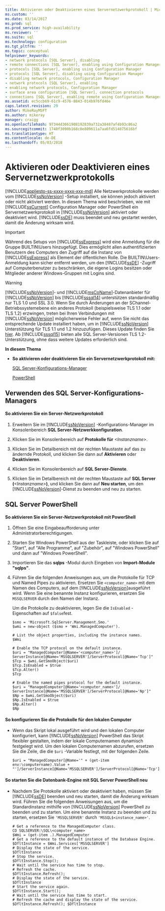 ```yaml
---
title: Aktivieren oder Deaktivieren eines Servernetzwerkprotokoll | Microsoft-Dokumentation
ms.custom: ''
ms.date: 03/14/2017
ms.prod: sql
ms.prod_service: high-availability
ms.reviewer: ''
ms.suite: sql
ms.technology: configuration
ms.tgt_pltfrm: ''
ms.topic: conceptual
helpviewer_keywords:
- network protocols [SQL Server], disabling
- remote connections [SQL Server], enabling using Configuration Manager
- protocols [SQL Server], enabling using Configuration Manager
- protocols [SQL Server], disabling using Configuration Manager
- disabling network protocols, Configuration Manager
- network protocols [SQL Server], enabling
- enabling network protocols, Configuration Manager
- surface area configuration [SQL Server], connection protocols
- connections [SQL Server], enabling remote using Configuration Manager
ms.assetid: ec5ccb69-61c9-4576-8843-014b976fd46e
caps.latest.revision: 29
author: MikeRayMSFT
ms.author: mikeray
manager: craigg
ms.openlocfilehash: 97344d3661908192839a732a38487af4b93c86a2
ms.sourcegitcommit: 1740f3090b168c0e809611a7aa6fd514075616bf
ms.translationtype: HT
ms.contentlocale: de-DE
ms.lasthandoff: 05/03/2018
---
```

# <a name="enable-or-disable-a-server-network-protocol"></a>Aktivieren oder Deaktivieren eines Servernetzwerkprotokolls
[!INCLUDE[appliesto-ss-xxxx-xxxx-xxx-md](../../includes/appliesto-ss-xxxx-xxxx-xxx-md.md)]
  Alle Netzwerkprotokolle werden vom [!INCLUDE[ssNoVersion](../../includes/ssnoversion-md.md)] -Setup installiert, sie können jedoch aktiviert oder nicht aktiviert werden. In diesem Thema wird beschrieben, wie mit [!INCLUDE[ssCurrent](../../includes/sscurrent-md.md)] Configuration Manager oder PowerShell ein Servernetzwerkprotokoll in [!INCLUDE[ssNoVersion](../../includes/ssnoversion-md.md)] aktiviert oder deaktiviert wird. [!INCLUDE[ssDE](../../includes/ssde-md.md)] muss beendet und neu gestartet werden, damit die Änderung wirksam wird.  
  
> [!IMPORTANT]  
>  Während des Setups von [!INCLUDE[ssExpress](../../includes/ssexpress-md.md)] wird eine Anmeldung für die Gruppe BUILTIN\Users hinzugefügt. Dies ermöglicht allen authentifizierten Benutzern des Computers den Zugriff auf die Instanz von [!INCLUDE[ssExpress](../../includes/ssexpress-md.md)] als Element der öffentlichen Rolle. Die BUILTIN\Users-Anmeldung kann sicher entfernt werden, um den [!INCLUDE[ssDE](../../includes/ssde-md.md)] -Zugriff auf Computerbenutzer zu beschränken, die eigene Logins besitzen oder Mitglieder anderer Windows-Gruppen mit Logins sind.  
  
> [!WARNING]  
>  [!INCLUDE[ssNoVersion](../../includes/ssnoversion-md.md)]- und [!INCLUDE[msCoName](../../includes/msconame-md.md)]-Datenanbieter für [!INCLUDE[ssNoVersion](../../includes/ssnoversion-md.md)] bis [!INCLUDE[sssql14](../../includes/sssql14-md.md)] unterstützen standardmäßig nur TLS 1.0 und SSL 3.0. Wenn Sie durch Änderungen an der SChannel-Betriebssystemebene ein anderes Protokoll (beispielsweise TLS 1.1 oder TLS 1.2) erzwingen, treten bei Ihren Verbindungen mit [!INCLUDE[ssNoVersion](../../includes/ssnoversion-md.md)] möglicherweise Fehler auf, wenn Sie nicht das entsprechende Update installiert haben, um in [!INCLUDE[ssNoVersion](../../includes/ssnoversion-md.md)] Unterstützung für TLS 1.1 und 1.2 hinzuzufügen. Dieses Update finden Sie <a href="https://support.microsoft.com/en-us/help/3135244/tls-1-2-support-for-microsoft-sql-server">hier</a>. Ab [!INCLUDE[sssql15](../../includes/sssql15-md.md)] bieten alle SQL Server-Versionen TLS 1.2-Unterstützung, ohne dass weitere Updates erforderlich sind.
  
 **In diesem Thema**  
  
-   **So aktivieren oder deaktivieren Sie ein Servernetzwerkprotokoll mit:**  
  
     [SQL Server-Konfigurations-Manager](#SSMSProcedure)  
  
     [PowerShell](#PowerShellProcedure)  
  
##  <a name="SSMSProcedure"></a> Verwenden des SQL Server-Konfigurations-Managers  
  
#### <a name="to-enable-a-server-network-protocol"></a>So aktivieren Sie ein Server-Netzwerkprotokoll  
  
1.  Erweitern Sie im [!INCLUDE[ssNoVersion](../../includes/ssnoversion-md.md)] -Konfigurations-Manager im Konsolenbereich **SQL Server-Netzwerkkonfiguration**.  
  
2.  Klicken Sie im Konsolenbereich auf **Protokolle für** *\<Instanzname>*.  
  
3.  Klicken Sie im Detailbereich mit der rechten Maustaste auf das zu ändernde Protokoll, und klicken Sie dann auf **Aktivieren** oder **Deaktivieren**.  
  
4.  Klicken Sie im Konsolenbereich auf **SQL Server-Dienste**.  
  
5.  Klicken Sie im Detailbereich mit der rechten Maustaste auf **SQL Server (***\<Instanzname>***)**, und klicken Sie dann auf **Neu starten**, um den [!INCLUDE[ssNoVersion](../../includes/ssnoversion-md.md)]-Dienst zu beenden und neu zu starten.  
  
##  <a name="PowerShellProcedure"></a> SQL Server PowerShell  
  
#### <a name="to-enable-a-server-network-protocol-using-powershell"></a>So aktivieren Sie ein Server-Netzwerkprotokoll mit PowerShell  
  
1.  Öffnen Sie eine Eingabeaufforderung unter Administratorberechtigungen.  
  
2.  Starten Sie Windows PowerShell aus der Taskleiste, oder klicken Sie auf "Start", auf "Alle Programme", auf "Zubehör", auf "Windows PowerShell" und dann auf "Windows PowerShell".  
  
3.  Importieren Sie das **sqlps** -Modul durch Eingeben von **Import-Module "sqlps"**.  
  
4.  Führen Sie die folgenden Anweisungen aus, um die Protokolle für TCP und Named Pipes zu aktivieren. Ersetzen Sie `<computer_name>` mit dem Namen des Computers, auf dem [!INCLUDE[ssNoVersion](../../includes/ssnoversion-md.md)]ausgeführt wird. Wenn Sie eine benannte Instanz konfigurieren, ersetzen Sie `MSSQLSERVER` durch den Namen der Instanz.  
  
     Um die Protokolle zu deaktivieren, legen Sie die `IsEnabled` -Eigenschaften auf `$false`fest.  
  
    ```  
    $smo = 'Microsoft.SqlServer.Management.Smo.'  
    $wmi = new-object ($smo + 'Wmi.ManagedComputer').  
  
    # List the object properties, including the instance names.  
    $Wmi  
  
    # Enable the TCP protocol on the default instance.  
    $uri = "ManagedComputer[@Name='<computer_name>']/ ServerInstance[@Name='MSSQLSERVER']/ServerProtocol[@Name='Tcp']"  
    $Tcp = $wmi.GetSmoObject($uri)  
    $Tcp.IsEnabled = $true  
    $Tcp.Alter()  
    $Tcp  
  
    # Enable the named pipes protocol for the default instance.  
    $uri = "ManagedComputer[@Name='<computer_name>']/ ServerInstance[@Name='MSSQLSERVER']/ServerProtocol[@Name='Np']"  
    $Np = $wmi.GetSmoObject($uri)  
    $Np.IsEnabled = $true  
    $Np.Alter()  
    $Np  
    ```  
  
#### <a name="to-configure-the-protocols-for-the-local-computer"></a>So konfigurieren Sie die Protokolle für den lokalen Computer  
  
-   Wenn das Skript lokal ausgeführt wird und den lokalen Computer konfiguriert, kann [!INCLUDE[ssNoVersion](../../includes/ssnoversion-md.md)] PowerShell das Skript flexibler gestalten, indem der lokale Computernamen dynamisch festgelegt wird. Um den lokalen Computernamen abzurufen, ersetzen Sie die Zeile, die die `$uri` -Variable festlegt, mit der folgenden Zeile.  
  
    ```  
    $uri = "ManagedComputer[@Name='" + (get-item env:\computername).Value + "']/ServerInstance[@Name='MSSQLSERVER']/ServerProtocol[@Name='Tcp']"  
    ```  
  
#### <a name="to-restart-the-database-engine-by-using-sql-server-powershell"></a>So starten Sie die Datenbank-Engine mit SQL Server PowerShell neu  
  
-   Nachdem Sie Protokolle aktiviert oder deaktiviert haben, müssen Sie [!INCLUDE[ssDE](../../includes/ssde-md.md)] beenden und neu starten, damit die Änderung wirksam wird. Führen Sie die folgenden Anweisungen aus, um die Standardinstanz mithilfe von [!INCLUDE[ssNoVersion](../../includes/ssnoversion-md.md)] PowerShell zu beenden und zu starten. Um eine benannte Instanz zu beenden und zu starten, ersetzen Sie `'MSSQLSERVER'` durch `'MSSQL$<instance_name>'`.  
  
    ```  
    # Get a reference to the ManagedComputer class.  
    CD SQLSERVER:\SQL\<computer_name>  
    $Wmi = (get-item .).ManagedComputer  
    # Get a reference to the default instance of the Database Engine.  
    $DfltInstance = $Wmi.Services['MSSQLSERVER']  
    # Display the state of the service.  
    $DfltInstance  
    # Stop the service.  
    $DfltInstance.Stop();  
    # Wait until the service has time to stop.  
    # Refresh the cache.  
    $DfltInstance.Refresh();   
    # Display the state of the service.  
    $DfltInstance  
    # Start the service again.  
    $DfltInstance.Start();  
    # Wait until the service has time to start.  
    # Refresh the cache and display the state of the service.  
    $DfltInstance.Refresh(); $DfltInstance  
    ```  
  
  
